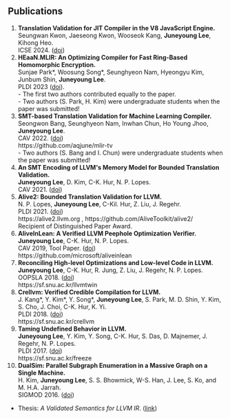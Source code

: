 ## Publications

<ol>
<li>
    <strong>Translation Validation for JIT Compiler in the V8 JavaScript Engine.</strong><br/>
    Seungwan Kwon, Jaeseong Kwon, Wooseok Kang, <b>Juneyoung Lee</b>, Kihong Heo.<br/>
    ICSE 2024. (<a href="https://dl.acm.org/doi/10.1145/3597503.3639189">doi</a>)<br/>
</li>

<li>
    <strong>HEaaN.MLIR: An Optimizing Compiler for Fast Ring-Based Homomorphic Encryption.</strong><br/>
    Sunjae Park*, Woosung Song*, Seunghyeon Nam, Hyeongyu Kim, Junbum Shin, <b>Juneyoung Lee</b>.<br/>
    PLDI 2023 (<a href="https://doi.org/10.1145/3591228">doi</a>).<br/>
    - The first two authors contributed equally to the paper.<br/>
    - Two authors (S. Park, H. Kim) were undergraduate students when the paper was submitted!<br/>
</li>

<li>
    <strong>SMT-based Translation Validation for Machine Learning Compiler.</strong><br/>
    Seongwon Bang, Seunghyeon Nam, Inwhan Chun, Ho Young Jhoo, <b>Juneyoung Lee</b>.<br/>
    CAV 2022. (<a href="https://link.springer.com/chapter/10.1007/978-3-031-13188-2_19">doi</a>)<br/>
    https://github.com/aqjune/mlir-tv <br/>
    - Two authors (S. Bang and I. Chun) were undergraduate students when the paper was submitted!<br/>
</li>

<li>
    <strong>An SMT Encoding of LLVM's Memory Model for Bounded Translation Validation.</strong><br/>
    <b>Juneyoung Lee</b>, D. Kim, C-K. Hur, N. P. Lopes.<br/>
    CAV 2021. (<a href="https://link.springer.com/chapter/10.1007/978-3-030-81688-9_35">doi</a>)<br/>
</li>

<li>
    <strong>Alive2: Bounded Translation Validation for LLVM.</strong><br/>
    N. P. Lopes, <b>Juneyoung Lee</b>, C-Kil. Hur, Z. Liu, J. Regehr.<br/>
    PLDI 2021. (<a href="https://dl.acm.org/doi/10.1145/3453483.3454030">doi</a>)<br/>
    https://alive2.llvm.org , https://github.com/AliveToolkit/alive2/<br/>
    Recipient of Distinguished Paper Award.<br/>
</li>

<li>
    <strong>AliveInLean: A Verified LLVM Peephole Optimization Verifier.</strong><br/>
    <b>Juneyoung Lee</b>, C-K. Hur, N. P. Lopes.<br/>
    CAV 2019, Tool Paper. (<a href="https://link.springer.com/chapter/10.1007/978-3-030-25543-5_25">doi</a>)<br/>
    https://github.com/microsoft/aliveinlean<br/>
</li>

<li>
    <strong>Reconciling High-level Optimizations and Low-level Code in LLVM.</strong><br/>
    <b>Juneyoung Lee</b>, C-K. Hur, R. Jung, Z. Liu, J. Regehr, N. P. Lopes.<br/>
    OOPSLA 2018. (<a href="https://dl.acm.org/doi/10.1145/3276495">doi</a>)<br/>
    https://sf.snu.ac.kr/llvmtwin<br/>
</li>

<li>
    <strong>Crellvm: Verified Credible Compilation for LLVM.</strong><br/>
    J. Kang*, Y. Kim*, Y. Song*, <b>Juneyoung Lee</b>, S. Park, M. D. Shin, Y. Kim, S. Cho, J. Choi,
    C-K. Hur, K. Yi.<br/>
    PLDI 2018. (<a href="https://dl.acm.org/doi/10.1145/3192366.3192377">doi</a>)<br/>
    https://sf.snu.ac.kr/crellvm<br/>
</li>

<li>
    <strong>Taming Undefined Behavior in LLVM.</strong><br/>
    <b>Juneyoung Lee</b>, Y. Kim, Y. Song, C-K. Hur, S. Das, D. Majnemer, J. Regehr, N. P. Lopes.<br/>
    PLDI 2017. (<a href="https://dl.acm.org/doi/10.1145/3062341.3062343">doi</a>)<br/>
    https://sf.snu.ac.kr/freeze<br/>
</li>

<li>
    <strong>DualSim: Parallel Subgraph Enumeration in a Massive Graph on a Single Machine.</strong><br/>
    H. Kim, <b>Juneyoung Lee</b>, S. S. Bhowmick, W-S. Han, J. Lee, S. Ko, and M. H.A. Jarrah.<br/>
    SIGMOD 2016. (<a href="https://dl.acm.org/doi/10.1145/2882903.2915209">doi</a>)<br/>
</li>
</ol>

- Thesis: _A Validated Semantics for LLVM IR_. ([link](https://sf.snu.ac.kr/juneyoung.lee/thesis/))
